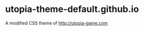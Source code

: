 utopia-theme-default.github.io
==============================

A modified CSS theme of http://utopia-game.com
